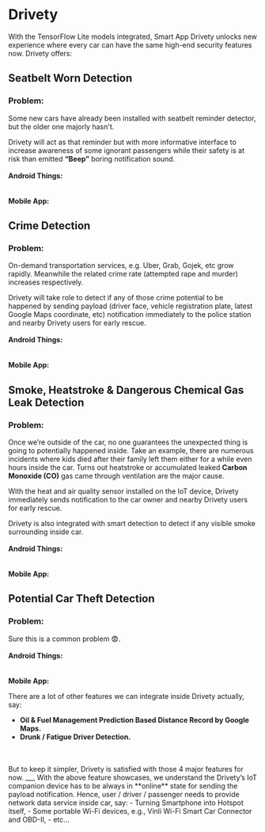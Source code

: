 # Drivety
With the TensorFlow Lite models integrated, Smart App Drivety unlocks new experience where every car can have the same high-end security features now. Drivety offers:

## Seatbelt Worn Detection
### Problem:<br/>
Some new cars have already been installed with seatbelt reminder detector, but the older one majorly hasn't. 

Drivety will act as that reminder but with more informative interface to increase awareness of some ignorant passengers while their safety is at risk than emitted **“Beep”** boring notification sound.
<br/>
<br/>
**Android Things:**
<br/>
<br/>
<br/>
**Mobile App:**

## Crime Detection
### Problem:<br/>
On-demand transportation services, e.g. Uber, Grab, Gojek, etc grow rapidly. Meanwhile the related crime rate (attempted rape and murder) increases respectively.

Drivety will take role to detect if any of those crime potential to be happened by sending payload (driver face, vehicle registration plate, latest Google Maps coordinate, etc) notification immediately to the police station and nearby Drivety users for early rescue.
<br/>
<br/>
**Android Things:**
<br/>
<br/>
<br/>
**Mobile App:**

## Smoke, Heatstroke & Dangerous Chemical Gas Leak Detection
### Problem:<br/>
Once we’re outside of the car, no one guarantees the unexpected thing is going to potentially happened inside. Take an example, there are numerous incidents where kids died after their family left them either for a while even hours inside the car. Turns out heatstroke or accumulated leaked **Carbon Monoxide (CO)** gas came through ventilation are the major cause.

With the heat and air quality sensor installed on the IoT device, Drivety immediately sends notification to the car owner and nearby Drivety users for early rescue.

Drivety is also integrated with smart detection to detect if any visible smoke surrounding inside car.
<br/>
<br/>
**Android Things:**
<br/>
<br/>
<br/>
**Mobile App:**

## Potential Car Theft Detection
### Problem:<br/>
Sure this is a common problem 😨.
<br/>
<br/>
**Android Things:**
<br/>
<br/>
<br/>
**Mobile App:**

There are a lot of other features we can integrate inside Drivety actually, say:
- **Oil & Fuel Management Prediction Based Distance Record by Google Maps.**
- **Drunk / Fatigue Driver Detection.**
<br/>
<br/>
But to keep it simpler, Drivety is satisfied with those 4 major features for now.
___
With the above feature showcases, we understand the Drivety’s IoT companion device has to be always in **online** state for sending the payload notification. Hence, user / driver / passenger needs to provide network data service inside car, say:
- Turning Smartphone into Hotspot itself,
- Some portable Wi-Fi devices, e.g., Vinli Wi-Fi Smart Car Connector and OBD-II,
- etc...

